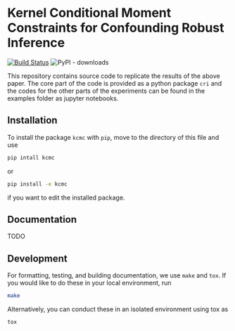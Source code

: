 Kernel Conditional Moment Constraints for Confounding Robust Inference
======================================================================
[![Build Status](http://github.com/kstoneriv3/cri/workflows/build/badge.svg?event=push)](https://github.com/kstoneriv3/cri/actions/workflows/build.yml)
![PyPI - downloads](https://img.shields.io/pypi/dm/confounding-robust-inference.svg?label=Pypi%20downloads)


This repository contains source code to replicate the results of the above paper.
The core part of the code is provided as a python package `cri` and the codes for the other parts of the experiments can be found in the examples folder as jupyter notebooks.


Installation
------------

To install the package `kcmc` with `pip`, move to the directory of this file and use
```bash
pip intall kcmc
```
or 
```bash
pip install -e kcmc
```
if you want to edit the installed package.



Documentation
-------------

TODO


Development
-----------
For formatting, testing, and building documentation, we use `make` and `tox`.
If you would like to do these in your local environment, run
```bash
make
```
Alternatively, you can conduct these in an isolated environment using tox as 
```bash
tox
```
